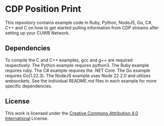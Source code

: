 # CDP Position Print

This repository contains example code in Ruby, Python, NodeJS, Go, C#, C++ and C on how to get started pulling information from CDP streams after setting up your CUWB Network.

## Dependencies

To compile the C and C++ examples, gcc and g++ are required respectively. The Python example requires python3. The Ruby example requires ruby. The C# example requires the .NET Core. The Go example requires Go(1.22.3). The NodeJS example uses Node 22.2.0 and utilizes websockets.  See the individual README.md files in each example for more specific dependencies.

## License

This work is licensed under the [Creative Commons Attribution 4.0 International](http://creativecommons.org/licenses/by/4.0/) License.

